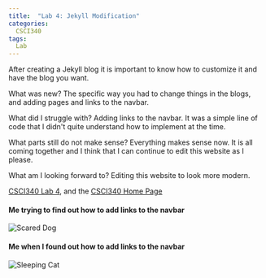 ```yaml
---
title:  "Lab 4: Jekyll Modification"
categories:
  CSCI340
tags:
  Lab
---
```

After creating a Jekyll blog it is important to know how to customize it and have the blog you want.

What was new? The specific way you had to change things in the blogs, and adding pages and links to the navbar.

What did I struggle with? Adding links to the navbar. It was a simple line of code that I didn't quite understand how to implement at the time.

What parts still do not make sense? Everything makes sense now. It is all coming together and I think that I can continue to edit this website as I please.

What am I looking forward to? Editing this website to look more modern.

[CSCI340 Lab 4](https://hendrix-cs.github.io/csci340/labs/jekyllmods.html), and the [CSCI340 Home Page](https://hendrix-cs.github.io/csci340/index.html)

#### Me trying to find out how to add links to the navbar ####
![Scared Dog](/blog/assets/img/csci340/dog_scared.png)
#### Me when I found out how to add links to the navbar ####
![Sleeping Cat](/blog/assets/img/csci340/cat_sleeping.png)
